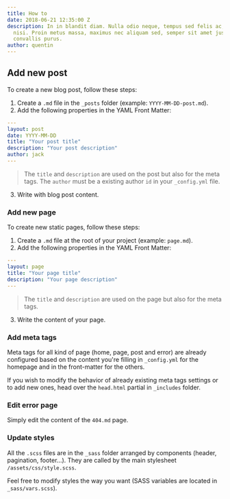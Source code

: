 ```yaml
---
title: How to
date: 2018-06-21 12:35:00 Z
description: In in blandit diam. Nulla odio neque, tempus sed felis ac, cursus eleifend
  nisi. Proin metus massa, maximus nec aliquam sed, semper sit amet justo. Sed in
  convallis purus.
author: quentin
---
```


## Add new post

To create a new blog post, follow these steps:

1. Create a `.md` file in the `_posts` folder (example: `YYYY-MM-DD-post.md`).
2. Add the following properties in the YAML Front Matter:

  ```yml
  ---
  layout: post
  date: YYYY-MM-DD
  title: "Your post title"
  description: "Your post description"
  author: jack
  ---
  ```

  > The `title` and `description` are used on the post but also for the meta tags. The `author` must be a existing author `id` in your `_config.yml` file.

3. Write with blog post content.

### Add new page

To create new static pages, follow these steps:

1. Create a `.md` file at the root of your project (example: `page.md`).
2. Add the following properties in the YAML Front Matter:

  ```yml
  ---
  layout: page
  title: "Your page title"
  description: "Your page description"
  ---
  ```

  > The `title` and `description` are used on the page but also for the meta tags.

3. Write the content of your page.

### Add meta tags

Meta tags for all kind of page (home, page, post and error) are already configured based on the content you're filling in `_config.yml` for the homepage and in the front-matter for the others.

If you wish to modify the behavior of already existing meta tags settings or to add new ones, head over the `head.html` partial in `_includes` folder.

### Edit error page

Simply edit the content of the `404.md` page.

### Update styles

All the `.scss` files are in the `_sass` folder arranged by components (header, pagination, footer...). They are called by the main stylesheet `/assets/css/style.scss`.

Feel free to modify styles the way you want (SASS variables are located in `_sass/vars.scss`).